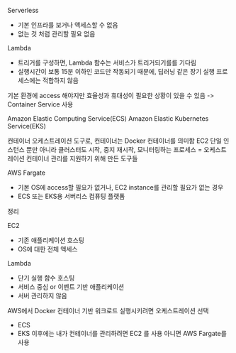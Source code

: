 Serverless
- 기본 인프라를 보거나 액세스할 수 없음
- 없는 것 처럼 관리할 필요 없음

Lambda
- 트리거를 구성하면, Lambda 함수는 서비스가 트리거되기를를 기다림
- 실행시간이 보통 15분 이하인 코드만 작동되기 때문에, 딥러닝 같은 장기 실행 프로세스에는 적합하지 않음


기본 환경에 access 해야지만 효율성과 휴대성이 필요한 상황이 있을 수 있음
-> Container Service 사용

Amazon Elastic Computing Service(ECS)
Amazon Elastic Kubernetes Service(EKS)

컨테이너 오케스트레이션 도구로, 컨테이너는 Docker 컨테이너를 의미함
EC2 단일 인스턴스 뿐만 아니라 클러스터도 시작, 중지 재시작, 모니터링하는 프로세스 = 오케스트레이션
컨테이너 관리를 지원하기 위해 만든 도구들

AWS Fargate
- 기본 OS에 access할 필요가 없거나, EC2 instance를 관리할 필요가 없는 경우
- ECS 또는 EKS용 서버리스 컴퓨팅 플랫폼

정리

EC2
- 기존 애플리케이션 호스팅
- OS에 대한 전체 액세스

Lambda
- 단기 실행 함수 호스팅
- 서비스 중심 or 이벤트 기반 애플리케이션
- 서버 관리하지 않음

AWS에서 Docker 컨테이너 기반 워크로드 실행시키려면 오케스트레이션 선택
- ECS
- EKS 
이후에는 내가 컨테이너를 관리하려면 EC2 를 사용
아니면 AWS Fargate를 사용